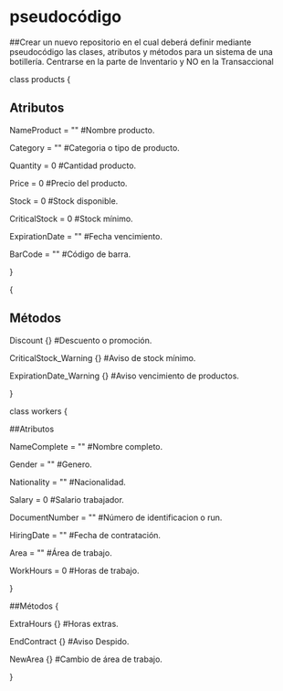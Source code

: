 # pseudocódigo

##Crear un nuevo repositorio en el cual deberá definir mediante pseudocódigo las clases, atributos y métodos para un sistema de una botillería. Centrarse en la parte de Inventario y NO en la Transaccional

class products
{ 

## Atributos

 NameProduct = ""  #Nombre producto.
 
 Category = "" #Categoria o tipo de producto.
 
 Quantity = 0 #Cantidad producto.
 
 Price = 0 #Precio del producto.
 
 Stock = 0 #Stock disponible.
 
 CriticalStock = 0 #Stock mínimo.
 
 ExpirationDate = "" #Fecha vencimiento.
 
 BarCode = "" #Código de barra.
 
 }
 
 {
 
 ## Métodos
 
 Discount {} #Descuento o promoción.
 
 CriticalStock_Warning {} #Aviso de stock mínimo.
 
 ExpirationDate_Warning {} #Aviso vencimiento de productos.
 
 }
 
 class workers
 {
 
 ##Atributos
 
 NameComplete = "" #Nombre completo.
 
 Gender = "" #Genero.
 
 Nationality = "" #Nacionalidad.
 
 Salary = 0 #Salario trabajador.
 
 DocumentNumber = "" #Número de identificacion o run.
 
 HiringDate = "" #Fecha de contratación.
 
 Area = "" #Área de trabajo.
 
 WorkHours = 0 #Horas de trabajo.
 
 }
 
 ##Métodos
 {
 
 ExtraHours {} #Horas extras.
 
 EndContract {} #Aviso Despido.
 
 NewArea {} #Cambio de área de trabajo.
 
 }
